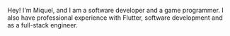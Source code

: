 Hey! I'm Miquel, and I am a software developer and a game programmer. I also have professional experience with Flutter, software development and as a full-stack engineer.
